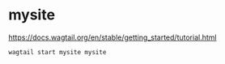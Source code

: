 # mysite

https://docs.wagtail.org/en/stable/getting_started/tutorial.html

```bash
wagtail start mysite mysite
```

